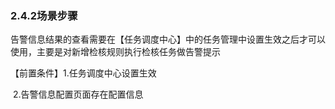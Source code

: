 ### 2.4.2场景步骤

​       告警信息结果的查看需要在【任务调度中心】中的任务管理中设置生效之后才可以使用，主要是对新增检核规则执行检核任务做告警提示

【前置条件】1.任务调度中心设置生效

​                       2.告警信息配置页面存在配置信息

​       



